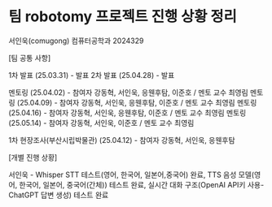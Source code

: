 # 팀 robotomy 프로젝트 진행 상황 정리

서인욱(comugong) 컴퓨터공학과 2024329

[팀 공통 사항]

1차 발표 (25.03.31) - 발표 2차 발표 (25.04.28) - 발표

멘토링 (25.04.02) - 참여자 강동혁, 서인욱, 응웬후탐, 이준호 / 멘토 교수 최영림 멘토링 (25.04.09) - 참여자 강동혁, 서인욱, 응웬후탐, 이준호 / 멘토 교수 최영림 멘토링 (25.04.16) - 참여자 강동혁, 서인욱, 응웬후탐, 이준호 / 멘토 교수 최영림 멘토링 (25.05.14) - 참여자 강동혁, 서인욱, 이준호 / 멘토 교수 최영림

1차 현장조사(부산시립박물관) (25.04.12) - 참여자 강동혁, 서인욱, 응웬후탐

[개별 진행 상황]

서인욱 - Whisper STT 테스트(영어, 한국어, 일본어,중국어) 완료, TTS 음성 모델(영어, 한국어, 일본어, 중국어(간체)) 테스트 완료, 실시간 대화 구조(OpenAI API키 사용-ChatGPT 답변 생성) 테스트 완료
